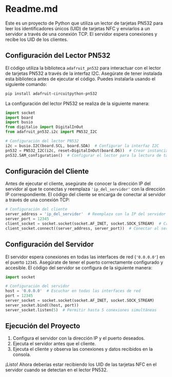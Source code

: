# Readme.md

Este es un proyecto de Python que utiliza un lector de tarjetas PN532 para leer los identificadores únicos (UID) de tarjetas NFC y enviarlos a un servidor a través de una conexión TCP. El servidor espera conexiones y recibe los UID de los clientes.

## Configuración del Lector PN532

El código utiliza la biblioteca `adafruit_pn532` para interactuar con el lector de tarjetas PN532 a través de la interfaz I2C. Asegúrate de tener instalada esta biblioteca antes de ejecutar el código. Puedes instalarla usando el siguiente comando:

```bash
pip install adafruit-circuitpython-pn532
```

La configuración del lector PN532 se realiza de la siguiente manera:

```python
import socket
import board
import busio
from digitalio import DigitalInOut
from adafruit_pn532.i2c import PN532_I2C

# Configuración del lector PN532
i2c = busio.I2C(board.SCL, board.SDA)  # Configurar la interfaz I2C
pn532 = PN532_I2C(i2c, reset=DigitalInOut(board.D6))  # Crear instancia del lector PN532
pn532.SAM_configuration()  # Configurar el lector para la lectura de tarjetas
```

## Configuración del Cliente

Antes de ejecutar el cliente, asegúrate de conocer la dirección IP del servidor al que te conectas y reemplaza `'ip_del_servidor'` con la dirección IP correspondiente. El código del cliente se encarga de conectar al servidor a través de una conexión TCP:

```python
# Configuración del cliente
server_address = 'ip_del_servidor'  # Reemplaza con la IP del servidor
server_port = 12345
client_socket = socket.socket(socket.AF_INET, socket.SOCK_STREAM)  # Crear un socket TCP
client_socket.connect((server_address, server_port))  # Conectar al servidor
```

## Configuración del Servidor

El servidor espera conexiones en todas las interfaces de red (`'0.0.0.0'`) en el puerto `12345`. Asegúrate de tener el puerto correctamente configurado y accesible. El código del servidor se configura de la siguiente manera:

```python
import socket

# Configuración del servidor
host = '0.0.0.0'  # Escuchar en todas las interfaces de red
port = 12345
server_socket = socket.socket(socket.AF_INET, socket.SOCK_STREAM)
server_socket.bind((host, port))
server_socket.listen(5)  # Permitir hasta 5 conexiones simultáneas
```

## Ejecución del Proyecto

1. Configura el servidor con la dirección IP y el puerto deseados.
2. Ejecuta el servidor antes que el cliente.
3. Ejecuta el cliente y observa las conexiones y datos recibidos en la consola.

¡Listo! Ahora deberías estar recibiendo los UID de las tarjetas NFC en el servidor cuando se detectan en el lector PN532.
